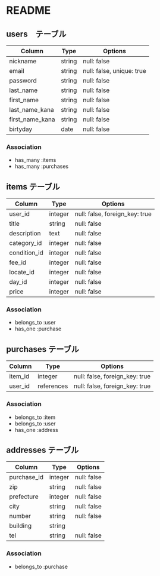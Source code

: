 # README

## users　テーブル

| Column          | Type   | Options     | 
| --------------- | ------ | ----------- | 
| nickname        | string | null: false | 
| email           | string | null: false, unique: true | 
| password        | string | null: false | 
| last_name       | string | null: false | 
| first_name      | string | null: false | 
| last_name_kana  | string | null: false | 
| first_name_kana | string | null: false | 
| birtyday        | date   | null: false | 

### Association
- has_many :items
- has_many :purchases

## items テーブル
| Column          | Type    | Options     | 
| --------------- | ------- | ----------- | 
| user_id         | integer | null: false, foreign_key: true | 
| title           | string  | null: false | 
| description     | text    | null: false | 
| category_id     | integer | null: false | 
| condition_id    | integer | null: false | 
| fee_id          | integer | null: false | 
| locate_id       | integer | null: false | 
| day_id          | integer | null: false | 
| price           | integer | null: false | 

### Association
- belongs_to :user
- has_one :purchase

## purchases テーブル
| Column     | Type       | Options                        | 
| ---------- | ---------- | ------------------------------ | 
| item_id    | integer    | null: false, foreign_key: true | 
| user_id    | references | null: false, foreign_key: true | 

### Association
- belongs_to :item
- belongs_to :user
- has_one :address

## addresses  テーブル
| Column      | Type    | Options                        | 
| ----------- | ------- | ------------------------------ | 
| purchase_id | integer | null: false                    | 
| zip         | string  | null: false                    | 
| prefecture  | integer | null: false                    | 
| city        | string  | null: false                    | 
| number      | string  | null: false                    | 
| building    | string  |                                | 
| tel         | string  | null: false                    | 

### Association
- belongs_to :purchase